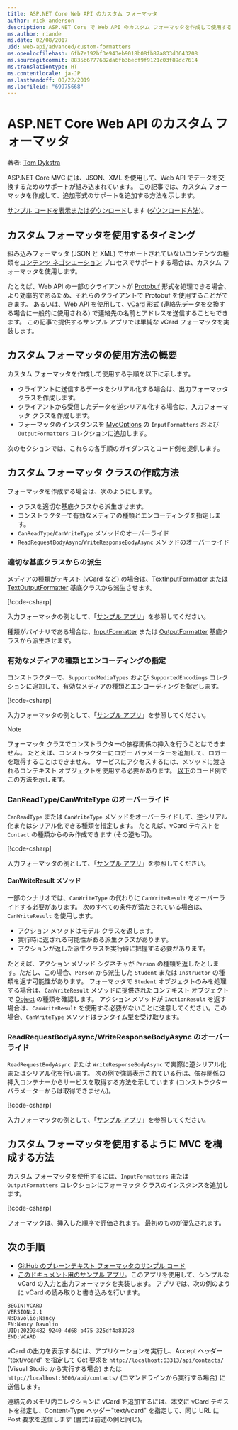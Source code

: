 ```yaml
---
title: ASP.NET Core Web API のカスタム フォーマッタ
author: rick-anderson
description: ASP.NET Core で Web API のカスタム フォーマッタを作成して使用する方法を説明します。
ms.author: riande
ms.date: 02/08/2017
uid: web-api/advanced/custom-formatters
ms.openlocfilehash: 6fb7e192bf3e943eb9018b08fb87a833d3643208
ms.sourcegitcommit: 8835b6777682da6fb3becf9f9121c03f89dc7614
ms.translationtype: HT
ms.contentlocale: ja-JP
ms.lasthandoff: 08/22/2019
ms.locfileid: "69975668"
---
```

# <a name="custom-formatters-in-aspnet-core-web-api"></a>ASP.NET Core Web API のカスタム フォーマッタ

著者: [Tom Dykstra](https://github.com/tdykstra)

ASP.NET Core MVC には、JSON、XML を使用して、Web API でデータを交換するためのサポートが組み込まれています。 この記事では、カスタム フォーマッタを作成して、追加形式のサポートを追加する方法を示します。

[サンプル コードを表示またはダウンロード](https://github.com/aspnet/AspNetCore.Docs/tree/master/aspnetcore/web-api/advanced/custom-formatters/sample)します ([ダウンロード方法](xref:index#how-to-download-a-sample))。

## <a name="when-to-use-custom-formatters"></a>カスタム フォーマッタを使用するタイミング

組み込みフォーマッタ (JSON と XML) でサポートされていないコンテンツの種類を[コンテンツ ネゴシエーション](xref:web-api/advanced/formatting#content-negotiation) プロセスでサポートする場合は、カスタム フォーマッタを使用します。

たとえば、Web API の一部のクライアントが [Protobuf](https://github.com/google/protobuf) 形式を処理できる場合、より効率的であるため、それらのクライアントで Protobuf を使用することができます。 あるいは、Web API を使用して、[vCard](https://wikipedia.org/wiki/VCard) 形式 (連絡先データを交換する場合に一般的に使用される) で連絡先の名前とアドレスを送信することもできます。 この記事で提供するサンプル アプリでは単純な vCard フォーマッタを実装します。

## <a name="overview-of-how-to-use-a-custom-formatter"></a>カスタム フォーマッタの使用方法の概要

カスタム フォーマッタを作成して使用する手順を以下に示します。

* クライアントに送信するデータをシリアル化する場合は、出力フォーマッタ クラスを作成します。
* クライアントから受信したデータを逆シリアル化する場合は、入力フォーマッタ クラスを作成します。
* フォーマッタのインスタンスを [MvcOptions](/dotnet/api/microsoft.aspnetcore.mvc.mvcoptions) の `InputFormatters` および `OutputFormatters` コレクションに追加します。

次のセクションでは、これらの各手順のガイダンスとコード例を提供します。

## <a name="how-to-create-a-custom-formatter-class"></a>カスタム フォーマッタ クラスの作成方法

フォーマッタを作成する場合は、次のようにします。

* クラスを適切な基底クラスから派生させます。
* コンストラクターで有効なメディアの種類とエンコーディングを指定します。
* `CanReadType`/`CanWriteType` メソッドのオーバーライド
* `ReadRequestBodyAsync`/`WriteResponseBodyAsync` メソッドのオーバーライド
  
### <a name="derive-from-the-appropriate-base-class"></a>適切な基底クラスからの派生

メディアの種類がテキスト (vCard など) の場合は、[TextInputFormatter](/dotnet/api/microsoft.aspnetcore.mvc.formatters.textinputformatter) または [TextOutputFormatter](/dotnet/api/microsoft.aspnetcore.mvc.formatters.textoutputformatter) 基底クラスから派生させます。

[!code-csharp[](custom-formatters/sample/Formatters/VcardOutputFormatter.cs?name=classdef)]

入力フォーマッタの例として、「[サンプル アプリ](https://github.com/aspnet/AspNetCore.Docs/tree/master/aspnetcore/web-api/advanced/custom-formatters/sample)」を参照してください。

種類がバイナリである場合は、[InputFormatter](/dotnet/api/microsoft.aspnetcore.mvc.formatters.inputformatter) または [OutputFormatter](/dotnet/api/microsoft.aspnetcore.mvc.formatters.outputformatter) 基底クラスから派生させます。

### <a name="specify-valid-media-types-and-encodings"></a>有効なメディアの種類とエンコーディングの指定

コンストラクターで、`SupportedMediaTypes` および `SupportedEncodings` コレクションに追加して、有効なメディアの種類とエンコーディングを指定します。

[!code-csharp[](custom-formatters/sample/Formatters/VcardOutputFormatter.cs?name=ctor&highlight=3,5-6)]

入力フォーマッタの例として、「[サンプル アプリ](https://github.com/aspnet/AspNetCore.Docs/tree/master/aspnetcore/web-api/advanced/custom-formatters/sample)」を参照してください。

> [!NOTE]
> フォーマッタ クラスでコンストラクターの依存関係の挿入を行うことはできません。 たとえば、コンストラクターにロガー パラメーターを追加して、ロガーを取得することはできません。 サービスにアクセスするには、メソッドに渡されるコンテキスト オブジェクトを使用する必要があります。 [以下](#read-write)のコード例でこの方法を示します。

### <a name="override-canreadtypecanwritetype"></a>CanReadType/CanWriteType のオーバーライド

`CanReadType` または `CanWriteType` メソッドをオーバーライドして、逆シリアル化またはシリアル化できる種類を指定します。 たとえば、vCard テキストを `Contact` の種類からのみ作成できます (その逆も可)。

[!code-csharp[](custom-formatters/sample/Formatters/VcardOutputFormatter.cs?name=canwritetype)]

入力フォーマッタの例として、「[サンプル アプリ](https://github.com/aspnet/AspNetCore.Docs/tree/master/aspnetcore/web-api/advanced/custom-formatters/sample)」を参照してください。

#### <a name="the-canwriteresult-method"></a>CanWriteResult メソッド

一部のシナリオでは、`CanWriteType` の代わりに `CanWriteResult` をオーバーライドする必要があります。 次のすべての条件が満たされている場合は、`CanWriteResult` を使用します。

* アクション メソッドはモデル クラスを返します。
* 実行時に返される可能性がある派生クラスがあります。
* アクションが返した派生クラスを実行時に把握する必要があります。

たとえば、アクション メソッド シグネチャが `Person` の種類を返したとします。ただし、この場合、`Person` から派生した `Student` または `Instructor` の種類を返す可能性があります。 フォーマッタで `Student` オブジェクトのみを処理する場合は、`CanWriteResult` メソッドに提供されたコンテキスト オブジェクトで [Object](/dotnet/api/microsoft.aspnetcore.mvc.formatters.outputformattercanwritecontext.object#Microsoft_AspNetCore_Mvc_Formatters_OutputFormatterCanWriteContext_Object) の種類を確認します。 アクション メソッドが `IActionResult` を返す場合は、`CanWriteResult` を使用する必要がないことに注意してください。この場合、`CanWriteType` メソッドはランタイム型を受け取ります。

<a id="read-write"></a>

### <a name="override-readrequestbodyasyncwriteresponsebodyasync"></a>ReadRequestBodyAsync/WriteResponseBodyAsync のオーバーライド

`ReadRequestBodyAsync` または `WriteResponseBodyAsync` で実際に逆シリアル化またはシリアル化を行います。 次の例で強調表示されている行は、依存関係の挿入コンテナーからサービスを取得する方法を示しています (コンストラクター パラメーターからは取得できません)。

[!code-csharp[](custom-formatters/sample/Formatters/VcardOutputFormatter.cs?name=writeresponse&highlight=3-4)]

入力フォーマッタの例として、「[サンプル アプリ](https://github.com/aspnet/AspNetCore.Docs/tree/master/aspnetcore/web-api/advanced/custom-formatters/sample)」を参照してください。

## <a name="how-to-configure-mvc-to-use-a-custom-formatter"></a>カスタム フォーマッタを使用するように MVC を構成する方法

カスタム フォーマッタを使用するには、`InputFormatters` または `OutputFormatters` コレクションにフォーマッタ クラスのインスタンスを追加します。

[!code-csharp[](custom-formatters/sample/Startup.cs?name=mvcoptions&highlight=3-4)]

フォーマッタは、挿入した順序で評価されます。 最初のものが優先されます。

## <a name="next-steps"></a>次の手順

* [GitHub のプレーンテキスト フォーマッタのサンプル コード](https://github.com/aspnet/Entropy/tree/master/samples/Mvc.Formatters)
* [このドキュメント用のサンプル アプリ](https://github.com/aspnet/AspNetCore.Docs/tree/master/aspnetcore/web-api/advanced/custom-formatters/sample)。このアプリを使用して、シンプルな vCard の入力と出力フォーマッタを実装します。 アプリでは、次の例のように vCard の読み取りと書き込みを行います。

```
BEGIN:VCARD
VERSION:2.1
N:Davolio;Nancy
FN:Nancy Davolio
UID:20293482-9240-4d68-b475-325df4a83728
END:VCARD
```

vCard の出力を表示するには、アプリケーションを実行し、Accept ヘッダー "text/vcard" を指定して Get 要求を `http://localhost:63313/api/contacts/` (Visual Studio から実行する場合) または `http://localhost:5000/api/contacts/` (コマンドラインから実行する場合) に送信します。

連絡先のメモリ内コレクションに vCard を追加するには、本文に vCard テキストを指定し、Content-Type ヘッダー"text/vcard" を指定して、同じ URL に Post 要求を送信します (書式は前述の例と同じ)。
